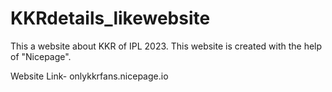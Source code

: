 # KKRdetails_likewebsite

This a website about KKR of IPL 2023. 
This website is created with the help of "Nicepage".

Website Link- onlykkrfans.nicepage.io
